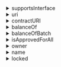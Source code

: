 


  
<details>
  
<summary>supportsInterface</summary>

  
  
**Implicit args**

```rust
syscall_ptr(felt*)
pedersen_ptr(HashBuiltin*)
range_check_ptr
```  
  
**Explicit args**

```rust
interfaceId(felt)
```  
  
**Returns**

```rust
success(felt)
```  
</details>
  
<details>
  
<summary>uri</summary>

  
  
**Implicit args**

```rust
syscall_ptr(felt*)
pedersen_ptr(HashBuiltin*)
bitwise_ptr(BitwiseBuiltin*)
range_check_ptr
```  
  
**Explicit args**

```rust
id(Uint256)
```  
  
**Returns**

```rust
uri_len(felt)
uri(felt)
```  
</details>
  
<details>
  
<summary>contractURI</summary>

  
  
**Implicit args**

```rust
syscall_ptr(felt*)
pedersen_ptr(HashBuiltin*)
bitwise_ptr(BitwiseBuiltin*)
range_check_ptr
```  
  
**Explicit args**

```rust

```  
  
**Returns**

```rust
uri_len(felt)
uri(felt)
```  
</details>
  
<details>
  
<summary>balanceOf</summary>

  
  
**Implicit args**

```rust
syscall_ptr(felt*)
pedersen_ptr(HashBuiltin*)
range_check_ptr
```  
  
**Explicit args**

```rust
account(felt)
id(Uint256)
```  
  
**Returns**

```rust
balance(Uint256)
```  
</details>
  
<details>
  
<summary>balanceOfBatch</summary>

  
  
**Implicit args**

```rust
syscall_ptr(felt*)
pedersen_ptr(HashBuiltin*)
range_check_ptr
```  
  
**Explicit args**

```rust
balances_len
balances
```  
  
**Returns**

```rust

```  
</details>
  
<details>
  
<summary>isApprovedForAll</summary>

  
  
**Implicit args**

```rust
syscall_ptr(felt*)
pedersen_ptr(HashBuiltin*)
range_check_ptr
```  
  
**Explicit args**

```rust
account(felt)
operator(felt)
```  
  
**Returns**

```rust
isApproved(felt)
```  
</details>
  
<details>
  
<summary>owner</summary>

  
  
**Implicit args**

```rust
syscall_ptr(felt*)
pedersen_ptr(HashBuiltin*)
range_check_ptr
```  
  
**Explicit args**

```rust

```  
  
**Returns**

```rust
owner(felt)
```  
</details>
  
<details>
  
<summary>name</summary>

  
  
**Implicit args**

```rust
syscall_ptr(felt*)
pedersen_ptr(HashBuiltin*)
range_check_ptr
```  
  
**Explicit args**

```rust

```  
  
**Returns**

```rust
name(felt)
```  
</details>
  
<details>
  
<summary>locked</summary>

  
  
**Implicit args**

```rust
syscall_ptr(felt*)
pedersen_ptr(HashBuiltin*)
range_check_ptr
```  
  
**Explicit args**

```rust
id(Uint256)
```  
  
**Returns**

```rust
is_locked(felt)
```  
</details>
